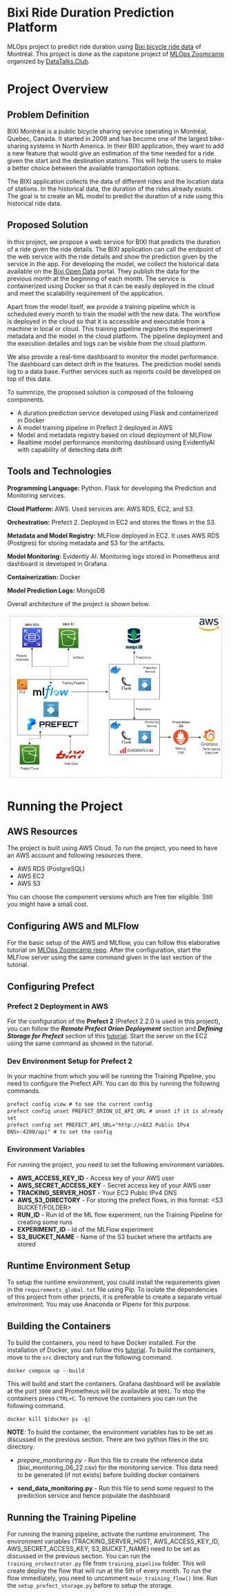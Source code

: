 # Bixi Ride Duration Prediction Platform
MLOps project to predict ride duration using [Bixi bicycle ride data](https://bixi.com/en/open-data) of Montréal. This project is done as the capstone project of [MLOps Zoomcamp](https://github.com/DataTalksClub/mlops-zoomcamp) organized by [DataTalks.Club](https://datatalks.club/). 

# Project Overview

## Problem Definition
BIXI Montréal is a public bicycle sharing service operating in Montréal, Quebec, Canada. It started in 2009 and has become one of the largest bike-sharing systems in North America. In their BIXI application, they want to add a new feature that would give an estimation of the time needed for a ride given the start and the destination stations. This will help the users to make a better choice between the available transportation options. 

The BIXI application collects the data of different rides and the location data of stations. In the historical data, the duration of the rides already exists. The goal is to create an ML model to predict the duration of a ride using this historical ride data. 

## Proposed Solution
In this project, we propose a web service for BIXI that predicts the duration of a ride given the ride details. The BIXI application can call the endpoint of the web service with the ride details and show the prediction given by the service in the app. For developing the model, we collect the historical data available on the [Bixi Open Data](https://bixi.com/en/open-data) portal. They publish the data for the previous month at the beginning of each month. The service is containerized using Docker so that it can be easily deployed in the cloud and meet the scalability requirement of the application. 

Apart from the  model itself, we provide a training pipeline which is scheduled every month to train the model with the new data. The workflow is deployed in the cloud so that it is accessible and executable from a machine in local or cloud. This training pipeline registers the experiment metadata and the model in the cloud platform. The pipeline deployment and the execution detailes and logs can be visible from the cloud platform.

We also provide a real-time dashboard to monitor the model performance. The dashboard can detect drift in the features. The prediction model sends log to a data base. Further services such as reports could be developed on top of this data. 

To summrize, the proposed solution is composed of the following components. 

- A duration prediction service developed using Flask and containerized in Docker
- A model training pipeline in Prefect 2 deployed in AWS
- Model and metadata registry based on cloud deployment of MLFlow
- Realtime model performance monitoring dashboard using EvidentlyAI with capability of detecting data drift

## Tools and Technologies

**Programming Language:** Python. Flask for developing the Prediction and Monitoring services.

**Cloud Platform:** AWS. Used services are: AWS RDS, EC2, and S3. 

**Orchestration:** Prefect 2. Deployed in EC2 and stores the flows in the S3.

**Metadata and Model Registry:** MLFlow deployed in EC2. It uses AWS RDS (Postgres) for storing metadata and S3 for the artifacts. 

**Model Monitoring:** Evidently AI. Monitoring logs stored in Prometheus and dashboard is developed in Grafana.

**Containerization:** Docker

**Model Prediction Logs:** MongoDB



Overall architecture of the project is shown below.

![Architecture of the Project](Images/project-architecture.png)
# Running the Project

## AWS Resources
The project is built using AWS Cloud. To run the project, you need to have an AWS account and following resources there. 
- AWS RDS (PostgreSQL)
- AWS EC2
- AWS S3

You can choose the component versions which are free tier eligible. Still you might have a small cost.

## Configuring AWS and MLFlow
For the basic setup of the AWS and MLflow, you can follow this elaborative tutorial on [MLOps Zoomcamp repo](https://github.com/DataTalksClub/mlops-zoomcamp/blob/main/02-experiment-tracking/mlflow_on_aws.md). After the configuration, start the MLFlow server using the same command given in the last section of the tutorial.

## Configuring Prefect
### Prefect 2 Deployment in AWS
For the configuration of the **Prefect 2** (Prefect 2.2.0 is used in this project), you can follow the ***Remote Prefect Orion Deployment*** section and ***Defining Storage for Prefect*** section of this [tutorial](https://gist.github.com/Qfl3x/8dd69b8173f027b9468016c118f3b6a5#remote-prefect-orion-deployment). Start the server on the EC2 using the same command as showed in the tutorial.

### Dev Environment Setup for Prefect 2
In your machine from which you will be running the Training Pipeline, you need to configure the Prefect API. You can do this by running the following commands.

```shell
prefect config view # to see the current config 
prefect config unset PREFECT_ORION_UI_API_URL # unset if it is already set
prefect config set PREFECT_API_URL="http://<EC2 Public IPv4 DNS>:4200/api" # to set the config
```

### Environment Variables
For running the project, you need to set the following environment variables.

- **AWS_ACCESS_KEY_ID** - Access key of your AWS user
- **AWS_SECRET_ACCESS_KEY** - Secret access key of your AWS user
- **TRACKING_SERVER_HOST** - Your EC2 Public IPv4 DNS
- **AWS_S3_DIRECTORY** - For storing the prefect flows, in this format: <S3 BUCKET/FOLDER>
- **RUN_ID** - Run Id of the ML flow experiment, run the Training Pipeline for creating some runs
- **EXPERIMENT_ID** - Id of the MLFlow experiment
- **S3_BUCKET_NAME** - Name of the S3 bucket where the artifacts are stored

## Runtime Environment Setup
To setup the runtime environment, you could install the requirements given in the `requirements_global.txt` file using Pip. To isolate the dependencies of this project from other prjects, it is preferable to create a separate virtual environment. You may use Anaconda or Pipenv for this purpose. 


## Building the Containers
To build the containers, you need to have Docker installed. For the installation of Docker, you can follow this [tutorial](https://www.youtube.com/watch?v=IXSiYkP23zo&list=PL3MmuxUbc_hIUISrluw_A7wDSmfOhErJK&index=3&t=400s). To build the containers, move to the  `src` directory and run the following command.

```shell
docker compose up --build
```
This will build and start the containers. Grafana dashboard will be available at the port `3000` and Prometheus will be availavble at `9091`.  To stop the containers press `CTRL+C`. To remove the containers you can run the following command. 

```shell
docker kill $(docker ps -q)
```

**NOTE**: To build the container, the environment variables has to be set as discussed in the previous section. There are two python files in  the src directory. 
- *prepare_monitoring.py* - Run this file to create the reference data (bixi_monitoring_06_22.csv) for the monitoring service. This data need to be generated (if not exists) before building docker containers

- **send_data_monitoring.py** - Run this file to send some request to the prediction service and hence populate the dashboard

## Running the Training Pipeline
For running the training pipeline, activate the runtime environment. The environment variables (TRACKING_SERVER_HOST, AWS_ACCESS_KEY_ID, AWS_SECRET_ACCESS_KEY, S3_BUCKET_NAME) need to be set as discussed in the previous section. You can run the `training_orchestrator.py` file from `training_pipeline` folder. This will create deploy the flow that will run at the 5th of every month. To run the flow immediately, you need to uncomment `main_training_flow()` line. Run the `setup_prefect_storage.py` before to setup the storage.